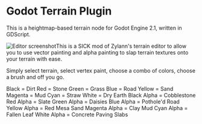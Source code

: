 Godot Terrain Plugin
======================

This is a heightmap-based terrain node for Godot Engine 2.1, written in GDScript.

![Editor screenshot](http://funkyimg.com/i/2tgpb.jpg)This is a SICK mod of Zylann's terrain editor to allow you to use vector painting and alpha painting to slap terrain textures onto your terrain with ease.

Simply select terrain, select vertex paint, choose a combo of colors, choose a brush and off you go.

Black = Dirt
Red = Stone
Green = Grass
Blue = Road
Yellow = Sand
Magenta = Mud
Cyan = Straw
White = Dry Earth
Black Alpha = Cobblestone
Red Alpha = Slate
Green Alpha = Daisies
Blue Alpha = Pothole'd Road
Yellow Alpha = Red Mesa Sand
Magenta Alpha = Clay Mud
Cyan Alpha = Fallen Leaf
White Alpha = Concrete Paving Slabs
